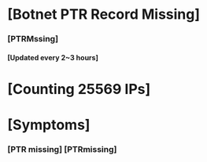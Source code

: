 # [Botnet PTR Record Missing]
### [PTRMssing]
#### [Updated every 2~3 hours]

# [Counting 25569 IPs]

# [Symptoms] 
###   [PTR missing] [PTRmissing]
